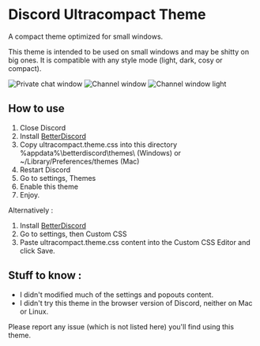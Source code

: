 # Discord Ultracompact Theme
A compact theme optimized for small windows.

This theme is intended to be used on small windows and may be shitty on big ones. It is compatible with any style mode (light, dark, cosy or compact).

![Private chat window](https://cdn.discordapp.com/attachments/201287475254132737/316013406132109322/unknown.png)
![Channel window](https://cdn.discordapp.com/attachments/201287475254132737/316013438180786177/unknown.png)
![Channel window light](https://cdn.discordapp.com/attachments/201287475254132737/316013359176613898/unknown.png)

## How to use
1. Close Discord
2. Install [BetterDiscord](https://betterdiscord.net/home/)
3. Copy ultracompact.theme.css into this directory %appdata%\betterdiscord\themes\ (Windows) or ~/Library/Preferences/themes (Mac)
4. Restart Discord
4. Go to settings, Themes
5. Enable this theme
6. Enjoy.

Alternatively :
1. Install [BetterDiscord](https://betterdiscord.net/home/)
2. Go to settings, then Custom CSS
3. Paste ultracompact.theme.css content into the Custom CSS Editor and click Save.

## Stuff to know :
* I didn't modified much of the settings and popouts content.
* I didn't try this theme in the browser version of Discord, neither on Mac or Linux.

Please report any issue (which is not listed here) you'll find using this theme.

